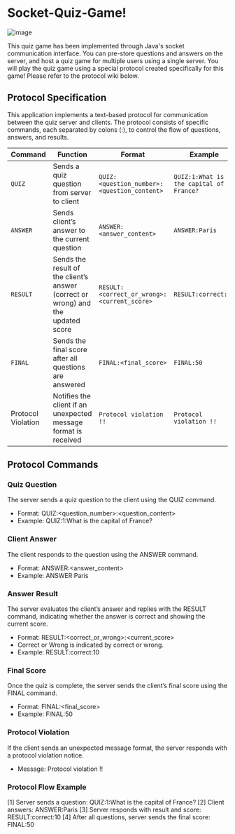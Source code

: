 # Socket-Quiz-Game!

![image](https://github.com/user-attachments/assets/59e88490-ec5e-41ec-b4aa-ec2005222633)

This quiz game has been implemented through Java's socket communication interface. 
You can pre-store questions and answers on the server, and host a quiz game for multiple users using a single server.
You will play the quiz game using a special protocol created specifically for this game! Please refer to the protocol wiki below.

## Protocol Specification
This application implements a text-based protocol for communication between the quiz server and clients. The protocol consists of specific commands, each separated by colons (:), 
to control the flow of questions, answers, and results.

| **Command**           | **Function**                                                                             | **Format**                                  | **Example**                           |
|-----------------------|------------------------------------------------------------------------------------------|---------------------------------------------|---------------------------------------|
| `QUIZ`                | Sends a quiz question from server to client                                              | `QUIZ:<question_number>:<question_content>` | `QUIZ:1:What is the capital of France?` |
| `ANSWER`              | Sends client’s answer to the current question                                            | `ANSWER:<answer_content>`                   | `ANSWER:Paris`                        |
| `RESULT`              | Sends the result of the client’s answer (correct or wrong) and the updated score         | `RESULT:<correct_or_wrong>:<current_score>` | `RESULT:correct:10`                   |
| `FINAL`               | Sends the final score after all questions are answered                                   | `FINAL:<final_score>`                       | `FINAL:50`                            |
| Protocol Violation    | Notifies the client if an unexpected message format is received                          | `Protocol violation !!`                     | `Protocol violation !!`               |

## Protocol Commands
### Quiz Question
The server sends a quiz question to the client using the QUIZ command.

- Format: QUIZ:<question_number>:<question_content>
- Example: QUIZ:1:What is the capital of France?

### Client Answer
The client responds to the question using the ANSWER command.

- Format: ANSWER:<answer_content>
- Example: ANSWER:Paris

### Answer Result
The server evaluates the client’s answer and replies with the RESULT command, 
indicating whether the answer is correct and showing the current score.

- Format: RESULT:<correct_or_wrong>:<current_score>
- Correct or Wrong is indicated by correct or wrong.
- Example: RESULT:correct:10

### Final Score
Once the quiz is complete, the server sends the client’s final score using the FINAL command.

- Format: FINAL:<final_score>
- Example: FINAL:50

### Protocol Violation
If the client sends an unexpected message format, the server responds with a protocol violation notice.

- Message: Protocol violation !!

### Protocol Flow Example
[1] Server sends a question: QUIZ:1:What is the capital of France?
[2] Client answers: ANSWER:Paris
[3] Server responds with result and score: RESULT:correct:10
[4] After all questions, server sends the final score: FINAL:50
